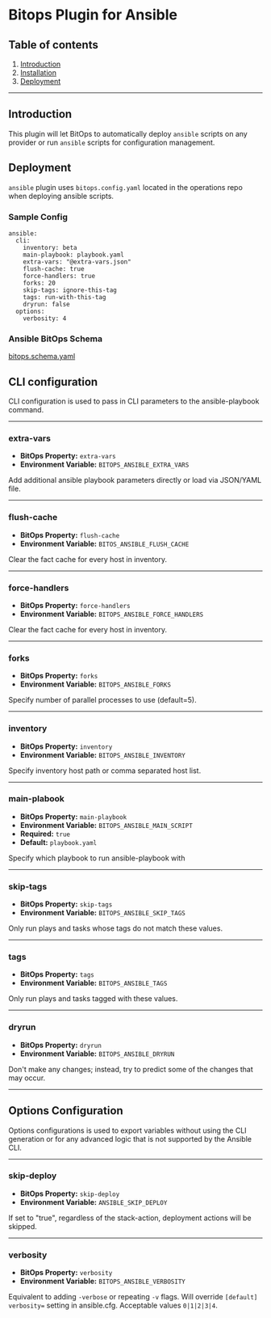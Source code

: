 # Bitops Plugin for Ansible


## Table of contents

1. [Introduction](#Introduction)
2. [Installation](https://github.com/bitops-plugins/ansible/blob/main/INSTALL.md)
3. [Deployment](#Deployment)

---

## Introduction
This plugin will let BitOps to automatically deploy ``ansible`` scripts on any provider or run ``ansible`` scripts for configuration management. 


## Deployment

``ansible`` plugin uses ```bitops.config.yaml``` located in the operations repo when deploying ansible scripts.

### Sample Config
```
ansible:
  cli:
    inventory: beta
    main-playbook: playbook.yaml
    extra-vars: "@extra-vars.json"
    flush-cache: true
    force-handlers: true
    forks: 20
    skip-tags: ignore-this-tag
    tags: run-with-this-tag
    dryrun: false
  options:
    verbosity: 4
```

### Ansible BitOps Schema

[bitops.schema.yaml](https://github.com/bitops-plugins/ansible/blob/main/bitops.schema.yaml)

## CLI configuration
CLI configuration is used to pass in CLI parameters to the ansible-playbook command.

-------------------
### extra-vars
* **BitOps Property:** `extra-vars`
* **Environment Variable:** `BITOPS_ANSIBLE_EXTRA_VARS`

Add additional ansible playbook parameters directly or load via JSON/YAML file.

-------------------
### flush-cache
* **BitOps Property:** `flush-cache`
* **Environment Variable:** `BITOS_ANSIBLE_FLUSH_CACHE`

Clear the fact cache for every host in inventory.

-------------------
### force-handlers
* **BitOps Property:** `force-handlers`
* **Environment Variable:** `BITOPS_ANSIBLE_FORCE_HANDLERS`

Clear the fact cache for every host in inventory.

-------------------
### forks
* **BitOps Property:** `forks`
* **Environment Variable:** `BITOPS_ANSIBLE_FORKS`

Specify number of parallel processes to use (default=5).

-------------------
### inventory
* **BitOps Property:** `inventory`
* **Environment Variable:** `BITOPS_ANSIBLE_INVENTORY`

Specify inventory host path or comma separated host list.

-------------------
### main-plabook
* **BitOps Property:** `main-playbook`
* **Environment Variable:** `BITOPS_ANSIBLE_MAIN_SCRIPT`
* **Required:** `true`
* **Default:** `playbook.yaml`

Specify which playbook to run ansible-playbook with

-------------------
### skip-tags
* **BitOps Property:** `skip-tags`
* **Environment Variable:** `BITOPS_ANSIBLE_SKIP_TAGS`

Only run plays and tasks whose tags do not match these values.

-------------------
### tags
* **BitOps Property:** `tags`
* **Environment Variable:** `BITOPS_ANSIBLE_TAGS`

Only run plays and tasks tagged with these values.

-------------------
### dryrun
* **BitOps Property:** `dryrun`
* **Environment Variable:** `BITOPS_ANSIBLE_DRYRUN`

Don't make any changes; instead, try to predict some of the changes that may occur.

-------------------


## Options Configuration
Options configurations is used to export variables without using the CLI generation or for any advanced logic that is not supported by the Ansible CLI.

-------------------
### skip-deploy
* **BitOps Property:** `skip-deploy`
* **Environment Variable:** `ANSIBLE_SKIP_DEPLOY`

If set to "true", regardless of the stack-action, deployment actions will be skipped.

-------------------
### verbosity
* **BitOps Property:** `verbosity`
* **Environment Variable:** `BITOPS_ANSIBLE_VERBOSITY`

Equivalent to adding `-verbose` or repeating `-v` flags. Will override `[default]` `verbosity=` setting in ansible.cfg. Acceptable values `0|1|2|3|4`.
